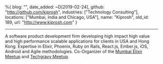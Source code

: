 %{
  blog: "",
  date_added: ~D[2019-02-24],
  github: "http://github.com/kiprosh",
  industries: ["Technology Consulting"],
  locations: ["Mumbai, India and Chicago, USA"],
  name: "Kiprosh",
  old_id: 189,
  url: "http://www.kiprosh.com"
}

---

A software product development firm developing high impact high value and high performance scalable applications for clients in USA and Hong Kong. Expertise in Elixir, Phoenix, Ruby on Rails, React.js, Ember.js, iOS, Android and Agile methodologies. Co-Organizer of the [Mumbai Elixir Meetup](https://www.meetup.com/Mumbai-Elixir-Meetup-MEM/) and [Techgravy Meetup](https://www.meetup.com/Techgravy/).
